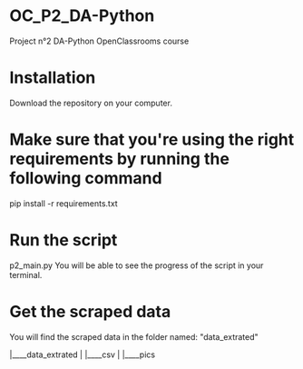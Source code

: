 # OC_P2_DA-Python
Project n°2 DA-Python OpenClassrooms course

# Installation

Download the repository on your computer.

# Make sure that you're using the right requirements by running the following command

pip install -r requirements.txt

# Run the script
p2_main.py
You will be able to see the progress of the script in your terminal.

# Get the scraped data
You will find the scraped data in the folder named: "data_extrated"

|____data_extrated
| |____csv
| |____pics
